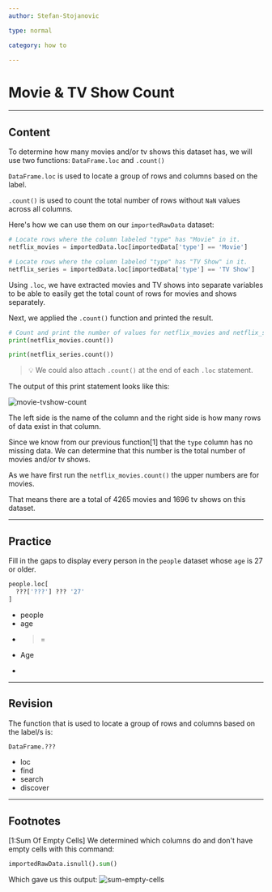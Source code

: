 ```yaml
---
author: Stefan-Stojanovic

type: normal

category: how to

---
```


# Movie & TV Show Count

---
## Content

To determine how many movies and/or tv shows this dataset has, we will use two functions: `DataFrame.loc` and `.count()`

`DataFrame.loc` is used to locate a group of rows and columns based on the label.

`.count()` is used to count the total number of rows without `NaN` values across all columns.

Here's how we can use them on our `importedRawData` dataset:
```py
# Locate rows where the column labeled "type" has "Movie" in it.
netflix_movies = importedData.loc[importedData['type'] == 'Movie']

# Locate rows where the column labeled "type" has "TV Show" in it.
netflix_series = importedData.loc[importedData['type'] == 'TV Show']
```

Using `.loc`, we have extracted movies and TV shows into separate variables to be able to easily get the total count of rows for movies and shows separately.

Next, we applied the `.count()` function and printed the result.

```python
# Count and print the number of values for netflix_movies and netflix_series 
print(netflix_movies.count())

print(netflix_series.count())
```

> 💡 We could also attach `.count()` at the end of each `.loc` statement.  

The output of this print statement looks like this:

![movie-tvshow-count](https://img.enkipro.com/2cb189e0e89c3245a37bb333d8d4eba1.png)

The left side is the name of the column and the right side is how many rows of data exist in that column.

Since we know from our previous function[1] that the `type` column has no missing data. We can determine that this number is the total number of movies and/or tv shows.

As we have first run the `netflix_movies.count()` the upper numbers are for movies.

That means there are a total of 4265 movies and 1696 tv shows on this dataset.

---

## Practice

Fill in the gaps to display every person in the `people` dataset whose `age` is 27 or older.

```python
people.loc[
  ???['???'] ??? '27'
]
```

- people
- age
- >=
- Age
- >


---

## Revision

The function that is used to locate a group of rows and columns based on the label/s is:

```python
DataFrame.???
```

- loc
- find
- search
- discover

---

## Footnotes

[1:Sum Of Empty Cells]
We determined which columns do and don't have empty cells with this command:

```python
importedRawData.isnull().sum()
```

Which gave us this output:
![sum-empty-cells](https://img.enkipro.com/629e4a33e5c98d860011a442d3bba282.png)